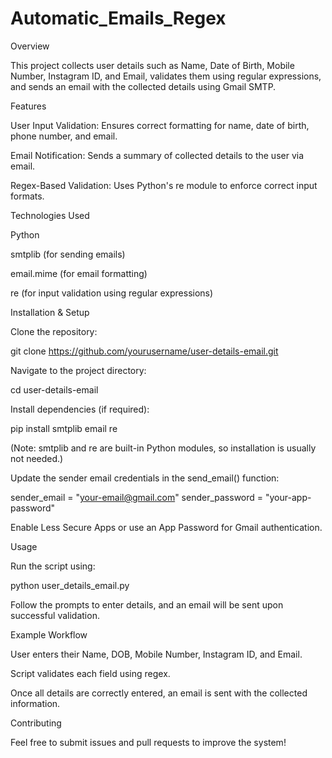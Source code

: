 # Automatic_Emails_Regex


Overview

This project collects user details such as Name, Date of Birth, Mobile Number, Instagram ID, and Email, validates them using regular expressions, and sends an email with the collected details using Gmail SMTP.

Features

User Input Validation: Ensures correct formatting for name, date of birth, phone number, and email.

Email Notification: Sends a summary of collected details to the user via email.

Regex-Based Validation: Uses Python's re module to enforce correct input formats.

Technologies Used

Python

smtplib (for sending emails)

email.mime (for email formatting)

re (for input validation using regular expressions)

Installation & Setup

Clone the repository:

git clone https://github.com/yourusername/user-details-email.git

Navigate to the project directory:

cd user-details-email

Install dependencies (if required):

pip install smtplib email re

(Note: smtplib and re are built-in Python modules, so installation is usually not needed.)

Update the sender email credentials in the send_email() function:

sender_email = "your-email@gmail.com"
sender_password = "your-app-password"

Enable Less Secure Apps or use an App Password for Gmail authentication.

Usage

Run the script using:

python user_details_email.py

Follow the prompts to enter details, and an email will be sent upon successful validation.

Example Workflow

User enters their Name, DOB, Mobile Number, Instagram ID, and Email.

Script validates each field using regex.

Once all details are correctly entered, an email is sent with the collected information.

Contributing

Feel free to submit issues and pull requests to improve the system!
